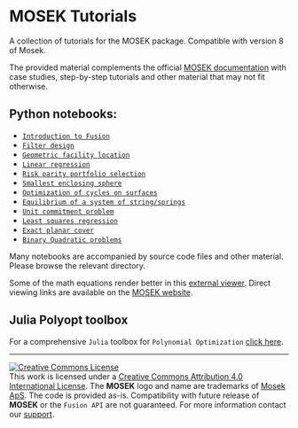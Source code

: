# MOSEK Tutorials

A collection of tutorials for the MOSEK package. Compatible with version 8 of Mosek. 
 
The provided material complements the official [MOSEK documentation](https://mosek.com/documentation) with case studies, step-by-step tutorials and other material that may not fit otherwise.

## Python notebooks:

  * [`Introduction to Fusion`](./Fusion/Quickstart/expressions.ipynb)
  * [`Filter design`](./Fusion/Filter%20design.ipynb)
  * [`Geometric facility location`](./Fusion/small_disks.ipynb)
  * [`Linear regression`](./Fusion/Regression%20techniques%20using%20MOSEK%20Fusion%20API.ipynb)
  * [`Risk parity portfolio selection`](./Portfolio/Risk%20Parity%20Portfolio%20Selection%20using%20MOSEK%20Optimizer%20API.ipynb)  
  * [`Smallest enclosing sphere`](./Fusion/minimum%20ellipsoid.ipynb)
  * [`Optimization of cycles on surfaces`](./Fusion/surfacecycles/surfaceCycles.ipynb)
  * [`Equilibrium of a system of string/springs`](./Fusion/equilibrium/equilibrium.ipynb)
  * [`Unit commitment problem`](./Fusion/unitcommitment/ucp.ipynb)
  * [`Least squares regression`](./Fusion/regression-various/regression-leastsquares.ipynb)
  * [`Exact planar cover`](./Optimizer/integer-exact-cover/exactcover.ipynb)
  * [`Binary Quadratic problems`](./Fusion/BinaryQuadratic-SDP)

Many notebooks are accompanied by source code files and other material. Please browse the relevant directory.

Some of the math equations render better in this [external viewer](http://nbviewer.jupyter.org/). Direct viewing links are available on the [MOSEK website](https://mosek.com/documentation).

## Julia Polyopt toolbox

For a comprehensive `Julia` toolbox for `Polynomial Optimization` [click here](https://github.com/MOSEK/Polyopt.jl).

-----------------------------------------------------------------------------------------------------


<a rel="license" href="http://creativecommons.org/licenses/by/4.0/"><img alt="Creative Commons License" style="border-width:0" src="https://i.creativecommons.org/l/by/4.0/80x15.png" /></a><br />This work is licensed under a <a rel="license" href="http://creativecommons.org/licenses/by/4.0/">Creative Commons Attribution 4.0 International License</a>. The **MOSEK** logo and name are trademarks of <a href="http://mosek.com">Mosek ApS</a>. The code is provided as-is. Compatibility with future release of **MOSEK** or the `Fusion API` are not guaranteed. For more information contact our [support](mailto:support@mosek.com). 